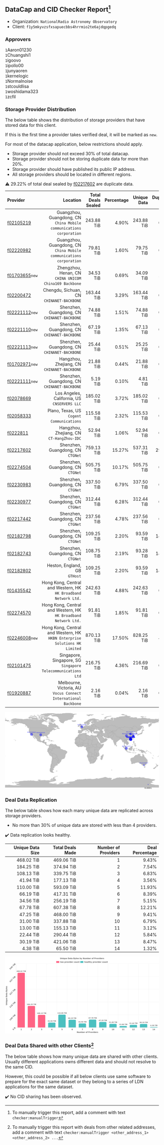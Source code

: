 ## DataCap and CID Checker Report[^1]
 - Organization: `NationalRadio Astronomy Observatory`
 - Client: `f1y5mkyvzsfxsapuecbbs4hrrmio2te6ajdqpgedq`
### Approvers
`1`Aaron01230<br/>`1`Chuangshi1<br/>`1`igoovo<br/>`1`ipollo00<br/>`1`junyaoren<br/>`1`kernelogic<br/>`1`Normalnoise<br/>`1`stcouldlisa<br/>`1`woshidama323<br/>`1`zcfil

### Storage Provider Distribution
The below table shows the distribution of storage providers that have stored data for this client.

If this is the first time a provider takes verified deal, it will be marked as `new`.

For most of the datacap application, below restrictions should apply.
 - Storage provider should not exceed 30% of total datacap.
 - Storage provider should not be storing duplicate data for more than 20%.
 - Storage provider should have published its public IP address.
 - All storage providers should be located in different regions.

⚠️ 29.22% of total deal sealed by [f02217602](https://filfox.info/en/address/f02217602) are duplicate data.

| Provider                                                    |                                                                      Location | Total Deals Sealed | Percentage | Unique Data | Duplicate Deals |
| :---------------------------------------------------------- | ----------------------------------------------------------------------------: | -----------------: | ---------: | ----------: | --------------: |
| [f02105219](https://filfox.info/en/address/f02105219)       |        Guangzhou, Guangdong, CN<br/>`China Mobile communications corporation` |         243.88 TiB |      4.90% |  243.88 TiB |           0.00% |
| [f02220982](https://filfox.info/en/address/f02220982)       |        Guangzhou, Guangdong, CN<br/>`China Mobile communications corporation` |          79.81 TiB |      1.60% |   79.75 TiB |           0.08% |
| [f01703655](https://filfox.info/en/address/f01703655)`new`  |                     Zhengzhou, Henan, CN<br/>`CHINA UNICOM China169 Backbone` |          34.53 TiB |      0.69% |   34.09 TiB |           1.27% |
| [f02200472](https://filfox.info/en/address/f02200472)       |                                  Chengdu, Sichuan, CN<br/>`CHINANET-BACKBONE` |         163.44 TiB |      3.29% |  163.44 TiB |           0.00% |
| [f02221112](https://filfox.info/en/address/f02221112)`new`  |                               Shenzhen, Guangdong, CN<br/>`CHINANET-BACKBONE` |          74.88 TiB |      1.51% |   74.88 TiB |           0.00% |
| [f02221110](https://filfox.info/en/address/f02221110)`new`  |                               Shenzhen, Guangdong, CN<br/>`CHINANET-BACKBONE` |          67.19 TiB |      1.35% |   67.13 TiB |           0.09% |
| [f02221113](https://filfox.info/en/address/f02221113)`new`  |                               Shenzhen, Guangdong, CN<br/>`CHINANET-BACKBONE` |          25.44 TiB |      0.51% |   25.25 TiB |           0.74% |
| [f01702971](https://filfox.info/en/address/f01702971)`new`  |                                Hangzhou, Zhejiang, CN<br/>`CHINANET-BACKBONE` |          21.88 TiB |      0.44% |   21.88 TiB |           0.00% |
| [f02221111](https://filfox.info/en/address/f02221111)`new`  |                               Shenzhen, Guangdong, CN<br/>`CHINANET-BACKBONE` |           5.19 TiB |      0.10% |    4.81 TiB |           7.23% |
| [f02078669](https://filfox.info/en/address/f02078669)       |                               Los Angeles, California, US<br/>`CNSERVERS LLC` |         185.02 TiB |      3.72% |  185.02 TiB |           0.00% |
| [f02058333](https://filfox.info/en/address/f02058333)       |                                  Plano, Texas, US<br/>`Cogent Communications` |         115.58 TiB |      2.32% |  115.53 TiB |           0.04% |
| [f0222811](https://filfox.info/en/address/f0222811)         |                                  Hangzhou, Zhejiang, CN<br/>`CT-HangZhou-IDC` |          52.94 TiB |      1.06% |   52.94 TiB |           0.00% |
| [f02217602](https://filfox.info/en/address/f02217602)       |                                          Shenzhen, Guangdong, CN<br/>`CTGNet` |         759.13 TiB |     15.27% |  537.31 TiB |          29.22% |
| [f02274504](https://filfox.info/en/address/f02274504)       |                                          Shenzhen, Guangdong, CN<br/>`CTGNet` |         505.75 TiB |     10.17% |  505.75 TiB |           0.00% |
| [f02230983](https://filfox.info/en/address/f02230983)       |                                          Shenzhen, Guangdong, CN<br/>`CTGNet` |         337.50 TiB |      6.79% |  337.50 TiB |           0.00% |
| [f02230977](https://filfox.info/en/address/f02230977)       |                                          Shenzhen, Guangdong, CN<br/>`CTGNet` |         312.44 TiB |      6.28% |  312.44 TiB |           0.00% |
| [f02217442](https://filfox.info/en/address/f02217442)       |                                          Shenzhen, Guangdong, CN<br/>`CTGNet` |         237.56 TiB |      4.78% |  237.56 TiB |           0.00% |
| [f02182798](https://filfox.info/en/address/f02182798)       |                                          Shenzhen, Guangdong, CN<br/>`CTGNet` |         109.25 TiB |      2.20% |   93.59 TiB |          14.33% |
| [f02182743](https://filfox.info/en/address/f02182743)       |                                          Shenzhen, Guangdong, CN<br/>`CTGNet` |         108.75 TiB |      2.19% |   93.28 TiB |          14.22% |
| [f02182802](https://filfox.info/en/address/f02182802)       |                                              Heston, England, GB<br/>`GTHost` |         109.25 TiB |      2.20% |   93.59 TiB |          14.33% |
| [f01435542](https://filfox.info/en/address/f01435542)       |            Hong Kong, Central and Western, HK<br/>`HK Broadband Network Ltd.` |         242.63 TiB |      4.88% |  242.63 TiB |           0.00% |
| [f02274570](https://filfox.info/en/address/f02274570)       |            Hong Kong, Central and Western, HK<br/>`HK Broadband Network Ltd.` |          91.81 TiB |      1.85% |   91.81 TiB |           0.00% |
| [f02246008](https://filfox.info/en/address/f02246008)`new`  | Hong Kong, Central and Western, HK<br/>`HKBN Enterprise Solutions HK Limited` |         870.13 TiB |     17.50% |  828.25 TiB |           4.81% |
| [f02101475](https://filfox.info/en/address/f02101475)       |               Singapore, Singapore, SG<br/>`Singapore Telecommunications Ltd` |         216.75 TiB |      4.36% |  216.69 TiB |           0.03% |
| [f01920887](https://filfox.info/en/address/f01920887)       |            Melbourne, Victoria, AU<br/>`Vocus Connect International Backbone` |           2.16 TiB |      0.04% |    2.16 TiB |           0.00% |

<img src="https://raw.githubusercontent.com/data-preservation-programs/filplus-checker-assets/main/filecoin-project/filecoin-plus-large-datasets/issues/2045/1692062667487.png"/>

### Deal Data Replication
The below table shows how each many unique data are replicated across storage providers.

- No more than 30% of unique data are stored with less than 4 providers.

✔️ Data replication looks healthy.

| Unique Data Size | Total Deals Made | Number of Providers | Deal Percentage |
| ---------------: | ---------------: | ------------------: | --------------: |
|       468.02 TiB |       469.06 TiB |                   1 |           9.43% |
|       184.25 TiB |       374.94 TiB |                   2 |           7.54% |
|       108.13 TiB |       339.75 TiB |                   3 |           6.83% |
|        41.94 TiB |       177.13 TiB |                   4 |           3.56% |
|       110.00 TiB |       593.09 TiB |                   5 |          11.93% |
|        66.19 TiB |       417.31 TiB |                   6 |           8.39% |
|        34.56 TiB |       256.19 TiB |                   7 |           5.15% |
|        67.78 TiB |       607.38 TiB |                   8 |          12.21% |
|        47.25 TiB |       468.00 TiB |                   9 |           9.41% |
|        31.00 TiB |       337.88 TiB |                  10 |           6.79% |
|        13.00 TiB |       155.13 TiB |                  11 |           3.12% |
|        22.44 TiB |       290.44 TiB |                  12 |           5.84% |
|        30.19 TiB |       421.06 TiB |                  13 |           8.47% |
|         4.38 TiB |        65.50 TiB |                  14 |           1.32% |

<img src="https://raw.githubusercontent.com/data-preservation-programs/filplus-checker-assets/main/filecoin-project/filecoin-plus-large-datasets/issues/2045/1692062668183.png"/>

### Deal Data Shared with other Clients[^3]
The below table shows how many unique data are shared with other clients.
Usually different applications owns different data and should not resolve to the same CID.

However, this could be possible if all below clients use same software to prepare for the exact same dataset or they belong to a series of LDN applications for the same dataset.

✔️ No CID sharing has been observed.

[^1]: To manually trigger this report, add a comment with text `checker:manualTrigger`

[^2]: Deals from those addresses are combined into this report as they are specified with `checker:manualTrigger`

[^3]: To manually trigger this report with deals from other related addresses, add a comment with text `checker:manualTrigger <other_address_1> <other_address_2> ...`
